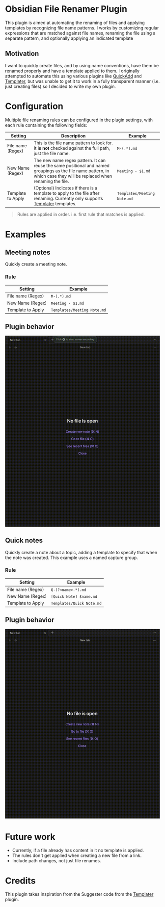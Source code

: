 # Obsidian File Renamer Plugin
This plugin is aimed at automating the renaming of files and applying templates by recognizing file name patterns. I works by customizing regular expressions that are matched against file names, renaming the file using a separate pattern, and optionally applying an indicated template

## Motivation
I want to quickly create files, and by using name conventions, have them be renamed properly and have a template applied to them. I originally attempted to automate this using various plugins like [QuickAdd](https://github.com/chhoumann/quickadd) and [Templater](https://github.com/SilentVoid13/Templater), but was unable to get it to work in a fully transparent manner (i.e. just creating files) so I decided to write my own plugin.

# Configuration
Multiple file renaming rules can be configured in the plugin settings, with each rule containing the following fields:

| Setting           | Description                                                                                                                                                                | Example                     |
| ----------------- | -------------------------------------------------------------------------------------------------------------------------------------------------------------------------- | --------------------------- |
| File name (Regex) | This is the file name pattern to look for. It **is not** checked against the full path, just the file name.                                                                | `M-(.*).md`                 |
| New Name (Regex)  | The new name regex pattern. It can reuse the same positional and named groupings as the file name pattern, in which case they will be replaced when renaming the file.     | `Meeting - $1.md`           |
| Template to Apply | (Optional) Indicates if there is a template to apply to the file after renaming. Currently only supports [Templater](https://github.com/SilentVoid13/Templater) templates. | `Templates/Meeting Note.md` |


> Rules are applied in order. i.e. first rule that matches is applied.

# Examples

## Meeting notes

Quickly create a meeting note. 

### Rule

| Setting           | Example                     |
| ----------------- | --------------------------- |
| File name (Regex) | `M-(.*).md`                 |
| New Name (Regex)  | `Meeting - $1.md`           |
| Template to Apply | `Templates/Meeting Note.md` |

## Plugin behavior
![](images/example1.gif)

## Quick notes

Quickly create a note about a topic, adding a template to specify that when the note was created. 
This example uses a named capture group.

### Rule

| Setting           | Example                     |
| ----------------- | --------------------------- |
| File name (Regex) | `Q-(?<name>.*).md`          |
| New Name (Regex)  | `[Quick Note] $name.md`     |
| Template to Apply | `Templates/Quick Note.md`   |

## Plugin behavior
![](images/example2.gif)


# Future work
- Currently, if a file already has content in it no template is applied.
- The rules don't get applied when creating a new file from a link.
- Include path changes, not just file renames.

# Credits
This plugin takes inspiration from the Suggester code from the [Templater](https://github.com/SilentVoid13/Templater) plugin.